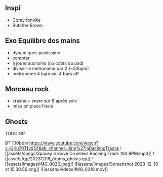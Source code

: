 ## Inspi
- Corey fonville
- Butcher Brown
## Exo Equilibre des mains
- dynamiques pianissimo
- compter
- à jouer aux toms (ou côtés du pad)
- diviser le metronome par 2 (~33bpm)
- metronome 4 bars on, 4 bars off
## Morceau rock
- crashs + snare sur B après solo
- mise en place finale
## Ghosts
TODO GP

BT 100bpm
https://www.youtube.com/watch?v=GKu70Tfvq54&ab_channel=Jam%27inBackingTracks
![[assets/songs/Spacey Groove Drumless Backing Track 100 BPM.mp3]]
![[assets/gp/20231206_drums_ghosts.gp]]
![[assets/images/IMG_0020.jpeg]]
![[assets/images/Screenshot 2023-12-19 at 15.30.56.png]]
![[assets/videos/IMG_0019.mov]]